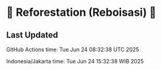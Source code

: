 
# 🌳 Reforestation (Reboisasi) 🌲

## Last Updated

GitHub Actions time: Tue Jun 24 08:32:38 UTC 2025

Indonesia/Jakarta time: Tue Jun 24 15:32:38 WIB 2025
